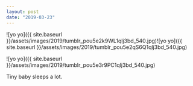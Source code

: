 ```yaml
---
layout: post
date: "2019-03-23"
---
```


![yo yo]({{ site.baseurl }}/assets/images/2019/tumblr_pou5e2k9WL1qlj3bd_540.jpg)![yo yo]({{ site.baseurl }}/assets/images/2019/tumblr_pou5e2qS6Q1qlj3bd_540.jpg)

![yo yo]({{ site.baseurl }}/assets/images/2019/tumblr_pou5e3r9PC1qlj3bd_540.jpg)

Tiny baby sleeps a lot.
